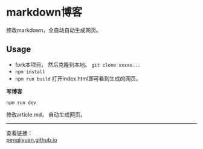 # markdown博客
修改markdown，全自动自动生成网页。
## Usage

* fork本项目， 然后克隆到本地。
`git clone xxxxx...`
* `npm install` 
* `npm run build`
打开index.html即可看到生成的网页。

**写博客**

`npm run dev`

修改article.md， 自动生成网页。

---
查看链接：    
[pengjiyuan.github.io](http://pengjiyuan.github.io)
